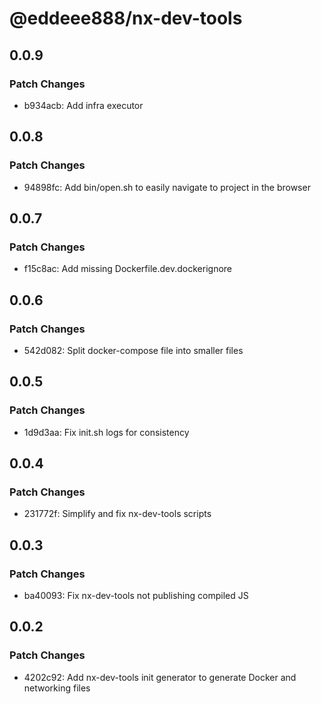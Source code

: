 # @eddeee888/nx-dev-tools

## 0.0.9

### Patch Changes

- b934acb: Add infra executor

## 0.0.8

### Patch Changes

- 94898fc: Add bin/open.sh to easily navigate to project in the browser

## 0.0.7

### Patch Changes

- f15c8ac: Add missing Dockerfile.dev.dockerignore

## 0.0.6

### Patch Changes

- 542d082: Split docker-compose file into smaller files

## 0.0.5

### Patch Changes

- 1d9d3aa: Fix init.sh logs for consistency

## 0.0.4

### Patch Changes

- 231772f: Simplify and fix nx-dev-tools scripts

## 0.0.3

### Patch Changes

- ba40093: Fix nx-dev-tools not publishing compiled JS

## 0.0.2

### Patch Changes

- 4202c92: Add nx-dev-tools init generator to generate Docker and networking files
